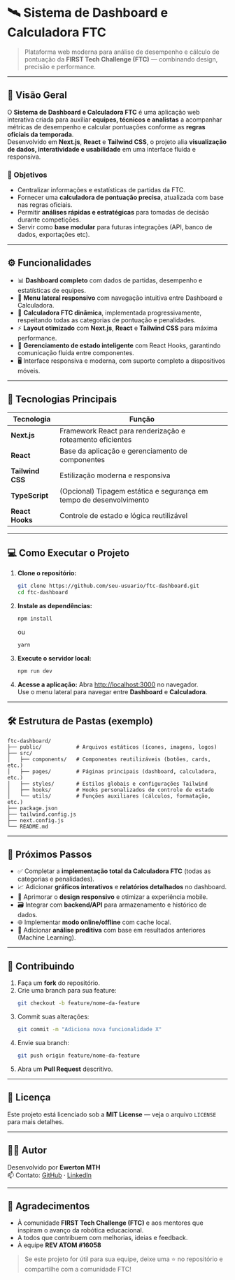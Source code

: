 # 🛰️ Sistema de Dashboard e Calculadora FTC

> Plataforma web moderna para análise de desempenho e cálculo de pontuação da **FIRST Tech Challenge (FTC)** — combinando design, precisão e performance.

---

## 🚀 Visão Geral

O **Sistema de Dashboard e Calculadora FTC** é uma aplicação web interativa criada para auxiliar **equipes, técnicos e analistas** a acompanhar métricas de desempenho e calcular pontuações conforme as **regras oficiais da temporada**.  
Desenvolvido em **Next.js**, **React** e **Tailwind CSS**, o projeto alia **visualização de dados, interatividade e usabilidade** em uma interface fluida e responsiva.

### 🎯 Objetivos

- Centralizar informações e estatísticas de partidas da FTC.
- Fornecer uma **calculadora de pontuação precisa**, atualizada com base nas regras oficiais.
- Permitir **análises rápidas e estratégicas** para tomadas de decisão durante competições.
- Servir como **base modular** para futuras integrações (API, banco de dados, exportações etc).

---

## ⚙️ Funcionalidades

- 📊 **Dashboard completo** com dados de partidas, desempenho e estatísticas de equipes.
- 🧭 **Menu lateral responsivo** com navegação intuitiva entre Dashboard e Calculadora.
- 🧮 **Calculadora FTC dinâmica**, implementada progressivamente, respeitando todas as categorias de pontuação e penalidades.
- ⚡ **Layout otimizado** com **Next.js**, **React** e **Tailwind CSS** para máxima performance.
- 🔄 **Gerenciamento de estado inteligente** com React Hooks, garantindo comunicação fluida entre componentes.
- 🖥️ Interface responsiva e moderna, com suporte completo a dispositivos móveis.

---

## 🧩 Tecnologias Principais

| Tecnologia       | Função                                                              |
| ---------------- | ------------------------------------------------------------------- |
| **Next.js**      | Framework React para renderização e roteamento eficientes           |
| **React**        | Base da aplicação e gerenciamento de componentes                    |
| **Tailwind CSS** | Estilização moderna e responsiva                                    |
| **TypeScript**   | (Opcional) Tipagem estática e segurança em tempo de desenvolvimento |
| **React Hooks**  | Controle de estado e lógica reutilizável                            |

---

## 💻 Como Executar o Projeto

1. **Clone o repositório:**

   ```bash
   git clone https://github.com/seu-usuario/ftc-dashboard.git
   cd ftc-dashboard
   ```

2. **Instale as dependências:**

   ```bash
   npm install
   ```

   ou

   ```bash
   yarn
   ```

3. **Execute o servidor local:**

   ```bash
   npm run dev
   ```

4. **Acesse a aplicação:**
   Abra [http://localhost:3000](http://localhost:3000) no navegador.  
   Use o menu lateral para navegar entre **Dashboard** e **Calculadora**.

---

## 🛠 Estrutura de Pastas (exemplo)

```
ftc-dashboard/
├── public/           # Arquivos estáticos (ícones, imagens, logos)
├── src/
│   ├── components/   # Componentes reutilizáveis (botões, cards, etc.)
│   ├── pages/        # Páginas principais (dashboard, calculadora, etc.)
│   ├── styles/       # Estilos globais e configurações Tailwind
│   ├── hooks/        # Hooks personalizados de controle de estado
│   └── utils/        # Funções auxiliares (cálculos, formatação, etc.)
├── package.json
├── tailwind.config.js
├── next.config.js
└── README.md
```

---

## 🔮 Próximos Passos

- ✅ Completar a **implementação total da Calculadora FTC** (todas as categorias e penalidades).
- 📈 Adicionar **gráficos interativos** e **relatórios detalhados** no dashboard.
- 📱 Aprimorar o **design responsivo** e otimizar a experiência mobile.
- 🗃️ Integrar com **backend/API** para armazenamento e histórico de dados.
- 🌐 Implementar **modo online/offline** com cache local.
- 🧠 Adicionar **análise preditiva** com base em resultados anteriores (Machine Learning).

---

## 🤝 Contribuindo

1. Faça um **fork** do repositório.
2. Crie uma branch para sua feature:
   ```bash
   git checkout -b feature/nome-da-feature
   ```
3. Commit suas alterações:
   ```bash
   git commit -m "Adiciona nova funcionalidade X"
   ```
4. Envie sua branch:
   ```bash
   git push origin feature/nome-da-feature
   ```
5. Abra um **Pull Request** descritivo.

---

## 📄 Licença

Este projeto está licenciado sob a **MIT License** — veja o arquivo `LICENSE` para mais detalhes.

---

## 👨‍💻 Autor

Desenvolvido por **Ewerton MTH**  
📫 Contato: [GitHub](https://github.com/ewertonmth) · [LinkedIn](https://linkedin.com/in/ewertonmth)

---

## 💬 Agradecimentos

- À comunidade **FIRST Tech Challenge (FTC)** e aos mentores que inspiram o avanço da robótica educacional.
- A todos que contribuem com melhorias, ideias e feedback.
- À equipe **REV ATOM #16058**

> Se este projeto for útil para sua equipe, deixe uma ⭐ no repositório e compartilhe com a comunidade FTC!
